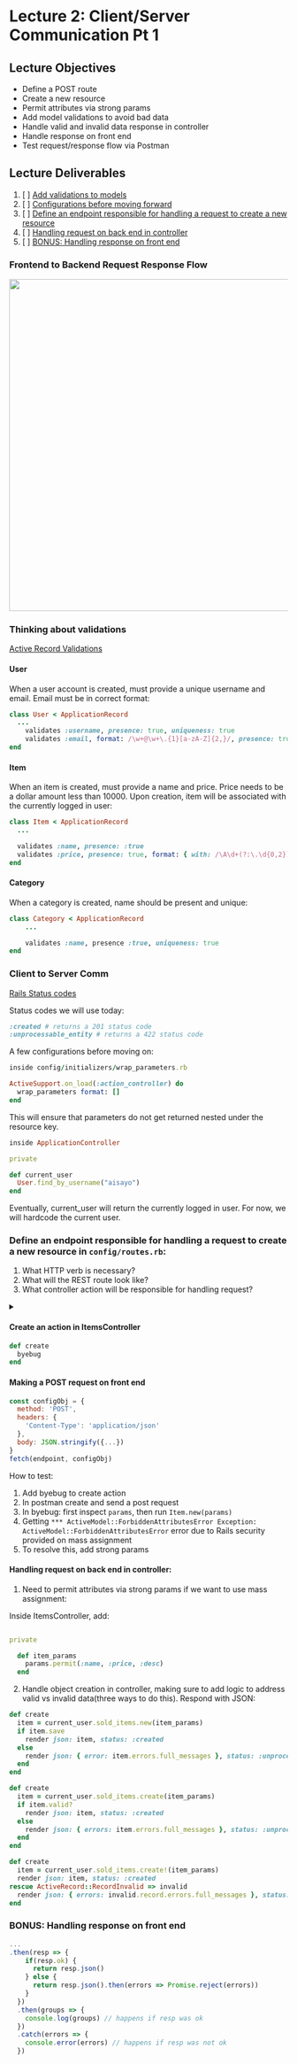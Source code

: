 # Lecture 2: Client/Server Communication Pt 1

## Lecture Objectives

- Define a POST route
- Create a new resource
- Permit attributes via strong params
- Add model validations to avoid bad data
- Handle valid and invalid data response in controller
- Handle response on front end
- Test request/response flow via Postman

## Lecture Deliverables

1. [ ] [Add validations to models](#pt1)
2. [ ] [Configurations before moving forward](#pt2)
3. [ ] [Define an endpoint responsible for handling a request to create a new resource](#pt3)
4. [ ] [Handling request on back end in controller](#pt4)
5. [ ] [BONUS: Handling response on front end](#pt5)

### Frontend to Backend Request Response Flow

<p align="center">
    <img src="../public/requestresponseflow.png" width="750" height="600">
</p>

### Thinking about validations

<div id='pt1'></div>

[Active Record Validations](https://guides.rubyonrails.org/active_record_validations.html)

#### User

When a user account is created, must provide a unique username and email. Email must be in correct format:

```rb
class User < ApplicationRecord
  ...
    validates :username, presence: true, uniqueness: true
    validates :email, format: /\w+@\w+\.{1}[a-zA-Z]{2,}/, presence: true, uniqueness: true
end
```

#### Item

When an item is created, must provide a name and price. Price needs to be a dollar amount less than 10000. Upon creation, item will be associated with the currently logged in user:

```rb
class Item < ApplicationRecord
  ...

  validates :name, presence: :true
  validates :price, presence: true, format: { with: /\A\d+(?:\.\d{0,2})?\z/, message: "Must be dollar amount" }, numericality: { greater_than: 0, less_than: 10000 }
end
```

#### Category

When a category is created, name should be present and unique:

```rb
class Category < ApplicationRecord
    ...

    validates :name, presence :true, uniqueness: true
end
```

### Client to Server Comm

[Rails Status codes](http://www.railsstatuscodes.com/)

Status codes we will use today:
```rb
:created # returns a 201 status code
:unprocessable_entity # returns a 422 status code
```

<div id='pt2'></div>

A few configurations before moving on:

```rb
inside config/initializers/wrap_parameters.rb

ActiveSupport.on_load(:action_controller) do
  wrap_parameters format: []
end
```

This will ensure that parameters do not get returned nested under the resource key.

```rb
inside ApplicationController

private

def current_user
  User.find_by_username("aisayo")
end
```

Eventually, current_user will return the currently logged in user. For now, we will hardcode the current user.

### Define an endpoint responsible for handling a request to create a new resource in `config/routes.rb`:

<div id='pt3'></div>

1. What HTTP verb is necessary?
2. What will the REST route look like?
3. What controller action will be responsible for handling request?

<details>
<summary></summary>
<li>post '/items', to: 'items#create'</li>

<strong>or</strong>

<li>resources :items, only: [:create]</li>
</details>

#### Create an action in ItemsController

```rb
def create
  byebug
end
```

#### Making a POST request on front end

```js
const configObj = {
  method: 'POST',
  headers: {
    'Content-Type': 'application/json'
  },
  body: JSON.stringify({...})
}
fetch(endpoint, configObj)
```

How to test:

1. Add byebug to create action
2. In postman create and send a post request
3. In byebug: first inspect `params`, then run `Item.new(params)`
4. Getting `*** ActiveModel::ForbiddenAttributesError Exception: ActiveModel::ForbiddenAttributesError` error due to Rails security provided on mass assignment
5. To resolve this, add strong params

#### Handling request on back end in controller:

<div id='pt4'></div>

1. Need to permit attributes via strong params if we want to use mass assignment:

Inside ItemsController, add:

```rb

private

  def item_params
    params.permit(:name, :price, :desc)
  end

```

2. Handle object creation in controller, making sure to add logic to address valid vs invalid data(three ways to do this). Respond with JSON:

```rb
def create
  item = current_user.sold_items.new(item_params)
  if item.save
    render json: item, status: :created
  else
    render json: { error: item.errors.full_messages }, status: :unprocessable_entity
  end
end
```

```rb
def create
  item = current_user.sold_items.create(item_params)
  if item.valid?
    render json: item, status: :created
  else
    render json: { errors: item.errors.full_messages }, status: :unprocessable_entity
  end
end
```

```rb
def create
  item = current_user.sold_items.create!(item_params)
  render json: item, status: :created
rescue ActiveRecord::RecordInvalid => invalid
  render json: { errors: invalid.record.errors.full_messages }, status: :unprocessable_entity
end
```

### BONUS: Handling response on front end

<div id='pt5'></div>

```js
...
.then(resp => {
    if(resp.ok) {
      return resp.json()
    } else {
      return resp.json().then(errors => Promise.reject(errors))
    }
  })
  .then(groups => {
    console.log(groups) // happens if resp was ok
  })
  .catch(errors => {
    console.error(errors) // happens if resp was not ok
  })
```
